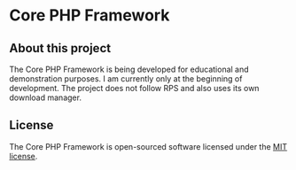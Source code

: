 # Core PHP Framework

## About this project

The Core PHP Framework is being developed for educational and demonstration purposes. I am currently only at the beginning of development.
The project does not follow RPS and also uses its own download manager. 

## License

The Core PHP Framework is open-sourced software licensed under the [MIT license](LICENSE.md).